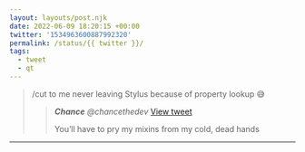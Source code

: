 ```yaml
---
layout: layouts/post.njk
date: 2022-06-09 18:20:15 +00:00
twitter: '1534963600887992320'
permalink: /status/{{ twitter }}/
tags: 
  - tweet
  - qt
---
```


> /cut to me never leaving Stylus because of property lookup 😅
> 
> > <cite>**Chance** @chancethedev</cite> [View tweet](https://twitter.com/chancethedev/status/1534891511766061057)
> > 
> > You’ll have to pry my mixins from my cold, dead hands

---

